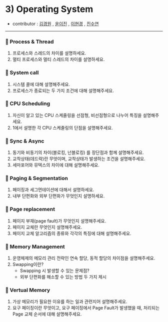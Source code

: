 # 3) Operating System 
- contributor : [김경원](https://github.com/shining8543) , [윤이진](https://github.com/483759) , [이현경](https://github.com/honggoii) , [진수연](https://github.com/jjuyeon)
<hr/>

### :notebook_with_decorative_cover: Process & Thread
1. 프로세스와 스레드의 차이를 설명하세요.
2. 멀티 프로세스와 멀티 스레드의 차이를 설명하세요.

### :notebook_with_decorative_cover: System call
1. 시스템 콜에 대해 설명해주세요.
2. 프로세스가 종료되는 두 가지 조건에 대해 설명해주세요.

### :notebook_with_decorative_cover: CPU Scheduling
1. 자신이 알고 있는 CPU 스케줄링을 선점형, 비선점형으로 나누어 특징을 설명해주세요.
2. 1에서 설명한 각 CPU 스케줄링의 단점을 설명해주세요.

### :notebook_with_decorative_cover: Sync & Async
1. 동기와 비동기의 차이(블로킹, 넌블로킹) 를 장단점과 함께 설명해주세요.
2. 교착상태(데드락)란 무엇이며, 교착상태가 발생하는 조건을 설명해주세요.
3. 세마포어와 뮤텍스의 차이에 대해 설명해주세요.

### :notebook_with_decorative_cover: Paging & Segmentation
1. 페이징과 세그먼테이션에 대해서 설명하세요.
2. 내부 단편화와 외부 단편화가 무엇인지 설명하세요.

### :notebook_with_decorative_cover: Page replacement
1. 페이지 부재(page fault)가 무엇인지 설명해주세요.
2. 페이지 교체란 무엇인지 설명해주세요.
3. 페이지 교체 알고리즘의 종류와 각각의 특징에 대해 설명해주세요.

### :notebook_with_decorative_cover: Memory Management
1. 운영체제의 메모리 관리 전략인 연속 할당, 동적 할당의 차이점을 설명해주세요.
2. Swapping이란?
   - Swapping 시 발생할 수 있는 문제점?
   - 외부 단편화를 해소할 수 있는 방법 두 가지 제시

### :notebook_with_decorative_cover: Vertual Memory
1. 가상 메모리가 필요한 이유를 하는 일과 관련지어 설명해주세요.
2. 요구 페이징이란 무엇이고, 요구 페이징에서 Page Fault가 발생했을 때, 처리되는 Page 교체 순서에 대해 설명해주세요.